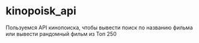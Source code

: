 # kinopoisk_api
 
Пользуемся API кинопоиска, чтобы вывести поиск по названию фильма или вывести рандомный фильм из Топ 250
